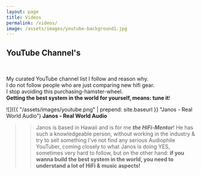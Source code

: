 ```yaml
---
layout: page
title: Videos
permalink: /videos/
image: /assets/images/youtube-background1.jpg
---
```


## YouTube Channel's
<br />

My curated YouTube channel list I follow and reason why. \
I do not follow people who are just comparing new hifi gear. \
I stop avoiding this purchasing-hamster-wheel. \
**Getting the best system in the world for yourself, means: tune it**!

![]({{ "/assets/images/youtube.png" | prepend: site.baseurl }} "Janos - Real World Audio") **Janos - Real World Audio**

>>Janos is based in Hawaii and is for me **_the HiFi-Mentor_**!
>>He has such a knowledgeable person, without working in the industry & try to sell something
>>I've not find any serious Audiophile YouTuber, coming closely to what Janos is doing
>>YES, sometimes very hard to follow, but on the other hand: **if you wanna build the best system
>>in the world, you need to understand a lot of HiFi & music aspects!**
